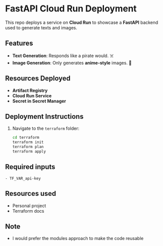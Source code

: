 # FastAPI Cloud Run Deployment

This repo deploys a service on **Cloud Run** to showcase a **FastAPI** backend used to generate texts and images.

## Features

- **Text Generation**: Responds like a pirate would. ☠️  
- **Image Generation**: Only generates **anime-style** images. 🎌

## Resources Deployed

- **Artifact Registry**
- **Cloud Run Service**
- **Secret in Secret Manager**

## Deployment Instructions

1. Navigate to the `terraform` folder:

   ```bash
   cd terraform
   terraform init
   terraform plan
   terraform apply 
    ```

## Required inputs
    - TF_VAR_api-key

## Resources used 

- Personal project
- Terraform docs

## Note
- I would prefer the modules approach to make the code reusable